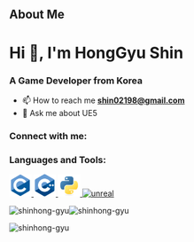 ## About Me

<h1 align="left">Hi 👋, I'm HongGyu Shin</h1>
<h3 align="left">A Game Developer from Korea</h3>

- 📫 How to reach me **shin02198@gmail.com**
- 💬 Ask me about UE5
<h3 align="left">Connect with me:</h3>
<p align="left">
</p>

<h3 align="left">Languages and Tools:</h3>
<p align="left"> <a href="https://www.cprogramming.com/" target="_blank" rel="noreferrer"> <img src="https://raw.githubusercontent.com/devicons/devicon/master/icons/c/c-original.svg" alt="c" width="40" height="40"/> </a> <a href="https://www.w3schools.com/cpp/" target="_blank" rel="noreferrer"> <img src="https://raw.githubusercontent.com/devicons/devicon/master/icons/cplusplus/cplusplus-original.svg" alt="cplusplus" width="40" height="40"/> </a> <a href="https://www.python.org" target="_blank" rel="noreferrer"> <img src="https://raw.githubusercontent.com/devicons/devicon/master/icons/python/python-original.svg" alt="python" width="40" height="40"/> </a> <a href="https://unrealengine.com/" target="_blank" rel="noreferrer"> <img src="https://raw.githubusercontent.com/kenangundogan/fontisto/036b7eca71aab1bef8e6a0518f7329f13ed62f6b/icons/svg/brand/unreal-engine.svg" alt="unreal" width="40" height="40"/> </a> </p>

<p><img align="left" src="https://github-readme-stats.vercel.app/api/top-langs?username=shinhong-gyu&show_icons=true&locale=en&layout=compact" alt="shinhong-gyu" /></p>

<p>&nbsp;<img align="left" src="https://github-readme-stats.vercel.app/api?username=shinhong-gyu&show_icons=true&locale=en" alt="shinhong-gyu" /></p>

<p><img align="left" src="https://github-readme-streak-stats.herokuapp.com/?user=shinhong-gyu&" alt="shinhong-gyu" /></p>
